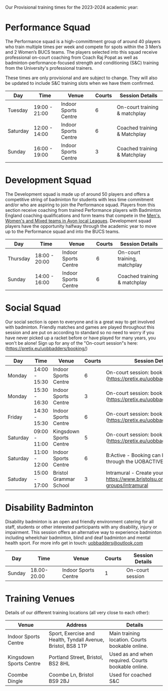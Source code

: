 Our Provisional training times for the 2023-2024 academic year:  

# Performance Squad

The Performance squad is a high-committment group of around 40 players who train multiple times per week and compete for spots within the 3 Men’s and 2 Women’s BUCS teams. The players selected into this squad receive professional on-court coaching from Coach Raj Popat as well as badminton-performance-focused strength and conditioning (S&C) training from the University's professional trainers.

These times are only provisional and are subject to change. They will also be updated to include S&C training slots when we have them confirmed.

Day | Time | Venue | Courts | Session Details
--- | --- | --- | --- | ---
Tuesday | 19:00 - 21:00 | Indoor Sports Centre | 6 | On-court training & matchplay
Saturday | 12:00 - 14:00 | Indoor Sports Centre | 6 | Coached training & Matchplay
Sunday | 16:00 - 19:00 | Indoor Sports Centre | 3 | Coached training & Matchplay

# Development Squad

The Development squad is made up of around 50 players and offers a competitive string of badminton for students with less time commitment and/or who are aspiring to join the Performance squad. Players from this section receive coaching from trained Performance players with Badminton England coaching qualifications and form teams that compete in the [Men's, Women's and Mixed teams in Avon local Leagues](https://www.avonba.org/). Development squad players have the opportunity halfway through the academic year to move up to the Performance squad and into the BUCS teams.

Day | Time | Venue | Courts | Session Details
--- | --- | --- | --- | ---
Thursday | 18:00 - 20:00 | Indoor Sports Centre | 6 | On-court training, matchplay
Sunday | 14:00 - 16:00 |  Indoor Sports Centre   | 6 | Coached training & matchplay

# Social Squad

Our social section is open to everyone and is a great way to get involved with badminton. Friendly matches and games are played throughout this session and are put on according to standard so no need to worry if you have never picked up a racket before or have played for many years, you won't be alone! Sign up for any of the "On-court session"s here: (https://pretix.eu/uobbadders/booking/)

Day | Time | Venue | Courts | Session Details
--- | -----| ----- | --- | ---
Monday | 14:00 - 15:30 | Indoor Sports Centre | 6 | On-court session: book via (https://pretix.eu/uobbadders/booking/)
Monday | 15:30 - 16:30 | Indoor Sports Centre | 3 | On-court session: book via (https://pretix.eu/uobbadders/booking/)
Friday | 14:30 - 15:30 | Indoor Sports Centre | 6 | On-court session: book via (https://pretix.eu/uobbadders/booking/)
Saturday |09:00 - 11:00| Kingsdown Sports Centre | 5 | On-court session: book via (https://pretix.eu/uobbadders/booking/)
Saturday | 11:00 - 12:00 | Indoor Sports Centre | 6 | B:Active - Booking can be made through the UOBACTIVE App
Satuday | 15:00 - 17:00 | Bristol Grammar School | 3 | Intramural - Create your team here: https://www.bristolsu.org.uk/student-groups/intramural

# Disability Badminton

Disability badminton is an open and friendly environment catering for all staff, students or other interested participants with any disability, injury or impairment. This session offers an alternative way to experience badminton including wheelchair badminton, blind and deaf badminton and mental health sport. For more info get in touch: [uobbadders@outlook.com](mailto://uobbadders@outlook.com)

Day | Time | Venue | Courts | Session Details
--- | --- | --- | --- | ---
Sunday | 18.00-20.00 | Indoor Sports Centre | 1 | On-court session

# Training Venues

Details of our different training locations (all very close to each other):

Venue | Address | Details
--- | --- | ---
Indoor Sports Centre | Sport, Exercise and Health, Tyndall Avenue, Bristol, BS8 1TP | Main training location. Courts bookable online.
Kingsdown Sports Centre | Portland Street, Bristol, BS2 8HL | Used as and when required. Courts bookable online.
Coombe Dingle | Coombe Ln, Bristol BS9 2BJ | Used for coached S&C

